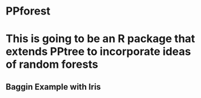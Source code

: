 PPforest
========
This is going to be an R package that extends PPtree to incorporate ideas of random forests 
=======

Baggin Example with Iris
--------

